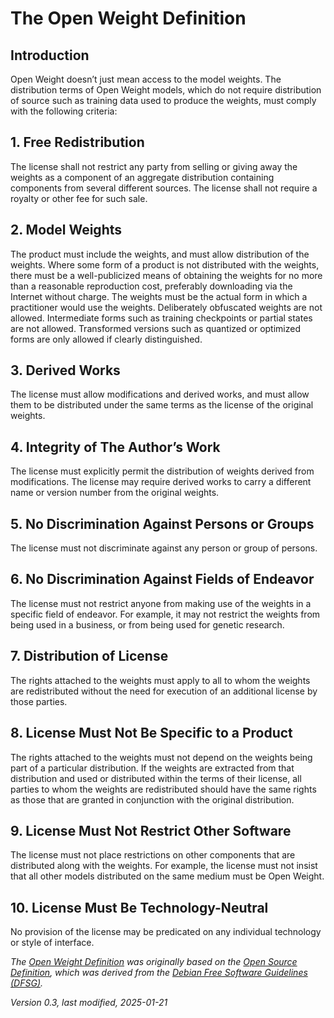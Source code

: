 # The Open Weight Definition

## Introduction
Open Weight doesn’t just mean access to the model weights. The distribution terms of Open Weight models, which do not require distribution of source such as training data used to produce the weights, must comply with the following criteria:

## 1. Free Redistribution
The license shall not restrict any party from selling or giving away the weights as a component of an aggregate distribution containing components from several different sources. The license shall not require a royalty or other fee for such sale.

## 2. Model Weights
The product must include the weights, and must allow distribution of the weights. Where some form of a product is not distributed with the weights, there must be a well-publicized means of obtaining the weights for no more than a reasonable reproduction cost, preferably downloading via the Internet without charge. The weights must be the actual form in which a practitioner would use the weights. Deliberately obfuscated weights are not allowed. Intermediate forms such as training checkpoints or partial states are not allowed. Transformed versions such as quantized or optimized forms are only allowed if clearly distinguished.

## 3. Derived Works
The license must allow modifications and derived works, and must allow them to be distributed under the same terms as the license of the original weights.

## 4. Integrity of The Author’s Work
The license must explicitly permit the distribution of weights derived from modifications. The license may require derived works to carry a different name or version number from the original weights.

## 5. No Discrimination Against Persons or Groups
The license must not discriminate against any person or group of persons.

## 6. No Discrimination Against Fields of Endeavor
The license must not restrict anyone from making use of the weights in a specific field of endeavor. For example, it may not restrict the weights from being used in a business, or from being used for genetic research.

## 7. Distribution of License
The rights attached to the weights must apply to all to whom the weights are redistributed without the need for execution of an additional license by those parties.

## 8. License Must Not Be Specific to a Product
The rights attached to the weights must not depend on the weights being part of a particular distribution. If the weights are extracted from that distribution and used or distributed within the terms of their license, all parties to whom the weights are redistributed should have the same rights as those that are granted in conjunction with the original distribution.

## 9. License Must Not Restrict Other Software
The license must not place restrictions on other components that are distributed along with the weights. For example, the license must not insist that all other models distributed on the same medium must be Open Weight.

## 10. License Must Be Technology-Neutral
No provision of the license may be predicated on any individual technology or style of interface.

*The [Open Weight Definition](https://openweight.org/owd) was originally based on the [Open Source Definition](https://opensourcedefinition.org/), which was derived from the [Debian Free Software Guidelines (DFSG)](https://www.debian.org/social_contract#guidelines).*

*Version 0.3, last modified, 2025-01-21*
